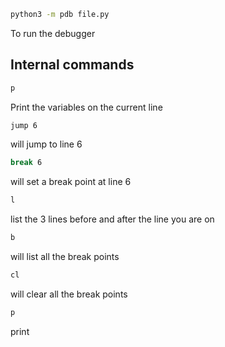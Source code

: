 ```bash
python3 -m pdb file.py
```
To run the debugger

## Internal commands

```bash
p
```
Print the variables on the current line

```bash
jump 6
```
will jump to line 6

```bash
break 6
```
will set a break point at line 6

```bash
l
```
list the 3 lines before and after the line you are on

```bash
b
```
will list all the break points

```bash
cl
```
will clear all the break points

```bash
p
```
print